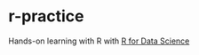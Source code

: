 # r-practice
Hands-on learning with R with [R for Data Science](https://r4ds.hadley.nz/data-visualize)